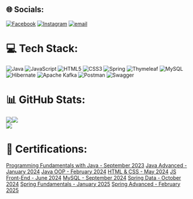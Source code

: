 
## 🌐 Socials:
[![Facebook](https://img.shields.io/badge/Facebook-%231877F2.svg?logo=Facebook&logoColor=white)](https://facebook.com/tkirichev) [![Instagram](https://img.shields.io/badge/Instagram-%23E4405F.svg?logo=Instagram&logoColor=white)](https://instagram.com/kirichev) [![email](https://img.shields.io/badge/Email-D14836?logo=gmail&logoColor=white)](mailto:tdkirichev@gmail.com) 

# 💻 Tech Stack:
![Java](https://img.shields.io/badge/java-%23ED8B00.svg?style=flat&logo=openjdk&logoColor=white) ![JavaScript](https://img.shields.io/badge/javascript-%23323330.svg?style=flat&logo=javascript&logoColor=%23F7DF1E) ![HTML5](https://img.shields.io/badge/html5-%23E34F26.svg?style=flat&logo=html5&logoColor=white) ![CSS3](https://img.shields.io/badge/css3-%231572B6.svg?style=flat&logo=css3&logoColor=white) ![Spring](https://img.shields.io/badge/spring-%236DB33F.svg?style=flat&logo=spring&logoColor=white) ![Thymeleaf](https://img.shields.io/badge/Thymeleaf-%23005C0F.svg?style=flat&logo=Thymeleaf&logoColor=white) ![MySQL](https://img.shields.io/badge/mysql-4479A1.svg?style=flat&logo=mysql&logoColor=white) ![Hibernate](https://img.shields.io/badge/Hibernate-59666C?style=flat&logo=Hibernate&logoColor=white) ![Apache Kafka](https://img.shields.io/badge/Apache%20Kafka-000?style=flat&logo=apachekafka) ![Postman](https://img.shields.io/badge/Postman-FF6C37?style=flat&logo=postman&logoColor=white) ![Swagger](https://img.shields.io/badge/-Swagger-%23Clojure?style=flat&logo=swagger&logoColor=white)
# 📊 GitHub Stats:
![](https://github-readme-stats.vercel.app/api?username=TodorKirichev&theme=default_repocard&hide_border=false&include_all_commits=false&count_private=false)![](https://nirzak-streak-stats.vercel.app/?user=TodorKirichev&theme=default_repocard&hide_border=false)<br/>
![](https://github-readme-stats.vercel.app/api/top-langs/?username=TodorKirichev&theme=default_repocard&hide_border=false&include_all_commits=false&count_private=false&layout=compact)

# 📜 Certifications:
[Programming Fundamentals with Java - September 2023](https://softuni.bg/certificates/details/195189/6e608b16)
[Java Advanced - January 2024](https://softuni.bg/certificates/details/203396/26d8ee95)
[Java OOP - February 2024](https://softuni.bg/certificates/details/211080/c8905651)
[HTML & CSS - May 2024](https://softuni.bg/certificates/details/218364/6a6237dd)
[JS Front-End - June 2024](https://softuni.bg/certificates/details/223847/82afcb6e)
[MySQL - September 2024](https://softuni.bg/certificates/details/226069/cc02db96)
[Spring Data - October 2024](https://softuni.bg/certificates/details/231133/ed3c8d63)
[Spring Fundamentals - January 2025](https://softuni.bg/certificates/details/237587/342cbc20)
[Spring Advanced - February 2025](https://softuni.bg/certificates/details/241416/a4a77b77)

<!-- Proudly created with GPRM ( https://gprm.itsvg.in ) -->

